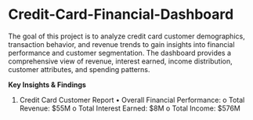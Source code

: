 # Credit-Card-Financial-Dashboard
The goal of this project is to analyze credit card customer demographics, transaction behavior, and revenue trends to gain insights into financial performance and customer segmentation. The dashboard provides a comprehensive view of revenue, interest earned, income distribution, customer attributes, and spending patterns.

**Key Insights & Findings**
1. Credit Card Customer Report
  •	Overall Financial Performance:
       o	Total Revenue: $55M
       o	Total Interest Earned: $8M
       o	Total Income: $576M
